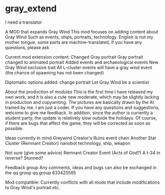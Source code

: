 # gray_extend

I need a translator

A MOD that expands Gray Wind
This mod focuses on adding content about Gray Wind
Such as events, ships, portraits, technology.
English is not my mother tongue, some parts are machine-translated, if you have any questions, please ask

Current mod extension content:
Changed Gray portrait
Gray portrait changed to animated portrait
Added events and archaeological events
New Gray Wind exclusive trait
All L-cluster events will have a gray wind event (the chance of spawning has not been changed)

Diplomatic options added:
change portrait
Let Gray Wind be a scientist


About the production of modules
This is the first time I have released my own work, and it is also a cute new moderate, which may be slightly lacking in production and copywriting.
The pictures are basically drawn by the AI trained by me. I am just a coder. If you have any questions and suggestions, welcome to give me feedback. In addition, since the author is currently a student party, the update is relatively slow outside the holidays. Of course, if there are bugs that affect the game, they will be corrected as soon as possible.


Ideas currently in mind
Greywind Creator's Ruins event chain
Another Star Cluster {Remnant Creator}
nanobot technology, ship, weapon


Not sure (give some advice)
Remnant Creator Event (Acts of God?)
A t-34 in reverse?
Stunned?


Feedback group
Any comments, ideas and bugs can also be exchanged in the qq group
qq group 633425565

Mod compatible:
Currently conflicts with all mods that include modifications to Gray Wind's portrait etc.
